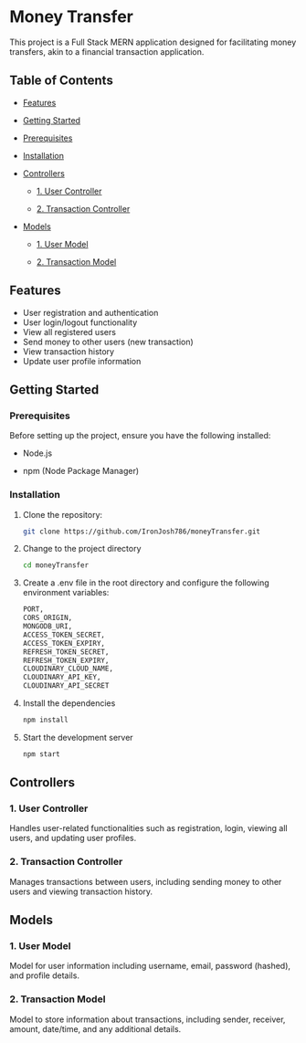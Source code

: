 # Money Transfer

This project is a Full Stack MERN application designed for facilitating money transfers, akin to a financial transaction application.

## Table of Contents

- [Features](#features)

- [Getting Started](#getting-started)

- [Prerequisites](#prerequisites)

- [Installation](#installation)

- [Controllers](#controllers)

  - [1. User Controller](#1-user-controller)

  - [2. Transaction Controller](#2-transaction-controller)

- [Models](#models)

  - [1. User Model](#1-user-model)

  - [2. Transaction Model](#2-transaction-model)

## Features

- User registration and authentication
- User login/logout functionality
- View all registered users
- Send money to other users (new transaction)
- View transaction history
- Update user profile information

## Getting Started

### Prerequisites

Before setting up the project, ensure you have the following installed:

- Node.js

- npm (Node Package Manager)

### Installation

1. Clone the repository:

   ```bash
   git clone https://github.com/IronJosh786/moneyTransfer.git
   ```

2. Change to the project directory

   ```bash
   cd moneyTransfer
   ```

3. Create a .env file in the root directory and configure the following environment variables:

   ```bash
   PORT,
   CORS_ORIGIN,
   MONGODB_URI,
   ACCESS_TOKEN_SECRET,
   ACCESS_TOKEN_EXPIRY,
   REFRESH_TOKEN_SECRET,
   REFRESH_TOKEN_EXPIRY,
   CLOUDINARY_CLOUD_NAME,
   CLOUDINARY_API_KEY,
   CLOUDINARY_API_SECRET
   ```

4. Install the dependencies

   ```bash
   npm install
   ```

5. Start the development server

   ```bash
   npm start
   ```

## Controllers

### 1. User Controller

Handles user-related functionalities such as registration, login, viewing all users, and updating user profiles.

### 2. Transaction Controller

Manages transactions between users, including sending money to other users and viewing transaction history.

## Models

### 1. User Model

Model for user information including username, email, password (hashed), and profile details.

### 2. Transaction Model

Model to store information about transactions, including sender, receiver, amount, date/time, and any additional details.
